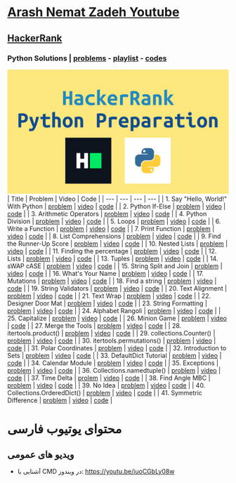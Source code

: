 # [Arash Nemat Zadeh Youtube](https://www.youtube.com/@Arashnm80)
## [HackerRank](https://www.hackerrank.com/)
### Python Solutions | [problems](https://www.hackerrank.com/domains/python) - [playlist](https://youtube.com/playlist?list=PLHzXiG6EUYn5luCwIrAQ_FL7oCsx65_Qd) - [codes](https://github.com/arashnm80/youtube/tree/main/HackerRank/python-preparation)
![python preparation](https://github.com/arashnm80/youtube/blob/main/HackerRank/python-preparation/playlist%20thumbnail.png)
| Title | Problem | Video | Code |
| --- | --- | --- | --- |
| 1. Say "Hello, World!" With Python | [problem](https://www.hackerrank.com/challenges/py-hello-world) | [video](https://youtu.be/Js3py57DxXo) | [code](https://github.com/arashnm80/youtube/blob/main/HackerRank/python-preparation/1.%20Say%20Hello%2C%20World%20With%20Python.py) |
| 2. Python If-Else | [problem](https://www.hackerrank.com/challenges/py-if-else/problem) | [video](https://youtu.be/GP8_B1_oMA8) | [code](https://github.com/arashnm80/youtube/blob/main/HackerRank/python-preparation/2.%20Python%20If-Else.py) |
| 3. Arithmetic Operators | [problem](https://www.hackerrank.com/challenges/python-arithmetic-operators/problem) | [video](https://youtu.be/SNt3FzzvY6o) | [code](https://github.com/arashnm80/youtube/blob/main/HackerRank/python-preparation/3.%20Arithmetic%20Operators.py) |
| 4. Python Division | [problem](https://www.hackerrank.com/challenges/python-division/problem?isFullScreen=true) | [video](https://youtu.be/9ZHhBo3Tibs) | [code](https://github.com/arashnm80/youtube/blob/main/HackerRank/python-preparation/4.%20Python%20Division.py) |
| 5. Loops | [problem](https://www.hackerrank.com/challenges/python-loops/problem?isFullScreen=true) | [video](https://youtu.be/_XzjNro5V2U) | [code](https://github.com/arashnm80/youtube/blob/main/HackerRank/python-preparation/5.%20Loops.py) |
| 6. Write a Function | [problem](https://www.hackerrank.com/challenges/write-a-function/problem) | [video](https://youtu.be/PJOtrRqRwJY) | [code](https://github.com/arashnm80/youtube/blob/main/HackerRank/python-preparation/6.%20Write%20a%20function.py) |
| 7. Print Function | [problem](https://www.hackerrank.com/challenges/python-print/problem?isFullScreen=true) | [video]() | [code](https://github.com/arashnm80/youtube/blob/main/HackerRank/python-preparation/7.%20Print%20Function.py) |
| 8. List Comprehensions | [problem](https://www.hackerrank.com/challenges/list-comprehensions/problem?isFullScreen=true) | [video](https://youtu.be/TvTUSr2L-R0) | [code](https://github.com/arashnm80/youtube/blob/main/HackerRank/python-preparation/8.%20List%20Comprehensions.py) |
| 9. Find the Runner-Up Score | [problem](https://www.hackerrank.com/challenges/find-second-maximum-number-in-a-list/problem?isFullScreen=true) | [video](https://youtu.be/2MH7eCjG2IY) | [code](https://github.com/arashnm80/youtube/blob/main/HackerRank/python-preparation/9.%20Find%20the%20Runner-Up%20Score.py) |
| 10. Nested Lists | [problem](https://www.hackerrank.com/challenges/nested-list/problem?isFullScreen=true) | [video](https://youtu.be/J-_l6XfiwNk) | [code](https://github.com/arashnm80/youtube/blob/main/HackerRank/python-preparation/10.%20Nested%20Lists.py) |
| 11. Finding the percentage | [problem](https://www.hackerrank.com/challenges/finding-the-percentage/problem?isFullScreen=true) | [video](https://youtu.be/gq9-6Rueo-Y) | [code](https://github.com/arashnm80/youtube/blob/main/HackerRank/python-preparation/11.%20Finding%20the%20percentage.py) |
| 12. Lists | [problem](https://www.hackerrank.com/challenges/python-lists/problem?isFullScreen=true) | [video](https://youtu.be/pBuWfPMS60g) | [code](https://github.com/arashnm80/youtube/blob/main/HackerRank/python-preparation/12.%20Lists) |
| 13. Tuples | [problem](https://www.hackerrank.com/challenges/python-tuples/problem?isFullScreen=true) | [video](https://youtu.be/_CmnnW2Eonw) | [code](https://github.com/arashnm80/youtube/blob/main/HackerRank/python-preparation/13.%20Tuples.py) |
| 14. sWAP cASE | [problem](https://www.hackerrank.com/challenges/swap-case/problem?isFullScreen=true) | [video](https://youtu.be/XVX2_Rk_E70) | [code](https://github.com/arashnm80/youtube/blob/main/HackerRank/python-preparation/14.%20sWAP%20cASE.py) |
| 15. String Split and Join | [problem](https://www.hackerrank.com/challenges/python-string-split-and-join/problem?isFullScreen=true) | [video](https://youtu.be/0HuM90j1WMw) | [code](https://github.com/arashnm80/youtube/blob/main/HackerRank/python-preparation/15.%20String%20Split%20and%20Join.py) |
| 16. What's Your Name | [problem](https://www.hackerrank.com/challenges/whats-your-name/problem?isFullScreen=true) | [video](https://youtu.be/xqP5IZcarlE) | [code](https://github.com/arashnm80/youtube/blob/main/HackerRank/python-preparation/16.%20What's%20Your%20Name.py) |
| 17. Mutations | [problem](https://www.hackerrank.com/challenges/python-mutations/problem?isFullScreen=true) | [video](https://youtu.be/5O_5hflZxzA) | [code](https://github.com/arashnm80/youtube/blob/main/HackerRank/python-preparation/17.%20Mutations.py) |
| 18. Find a string | [problem](https://www.hackerrank.com/challenges/find-a-string/problem?isFullScreen=true) | [video](https://youtu.be/mCCJJcsP-V8) | [code](https://github.com/arashnm80/youtube/blob/main/HackerRank/python-preparation/18.%20Find%20a%20string.py) |
| 19. String Validators | [problem](https://www.hackerrank.com/challenges/string-validators/problem?isFullScreen=true) | [video](https://youtu.be/5woD4LNwinM) | [code](https://github.com/arashnm80/youtube/blob/main/HackerRank/python-preparation/19.%20String%20Validators.py) |
| 20. Text Alignment | [problem](https://www.hackerrank.com/challenges/text-alignment/problem?isFullScreen=true) | [video](https://youtu.be/zY8Peeu7P9I) | [code](https://github.com/arashnm80/youtube/blob/main/HackerRank/python-preparation/20.%20Text%20Alignment.py) |
| 21. Text Wrap | [problem](https://www.hackerrank.com/challenges/text-wrap/problem?isFullScreen=true) | [video](https://youtu.be/YtwjVBGtMII) | [code](https://github.com/arashnm80/youtube/blob/main/HackerRank/python-preparation/21.%20Text%20Wrap.py) |
| 22. Designer Door Mat | [problem](https://www.hackerrank.com/challenges/designer-door-mat/problem?isFullScreen=true) | [video](https://youtu.be/T-O8WkAA_ZA) | [code](https://github.com/arashnm80/youtube/blob/main/HackerRank/python-preparation/22.%20Designer%20Door%20Mat.py) |
| 23. String Formatting | [problem](https://www.hackerrank.com/challenges/python-string-formatting/problem?isFullScreen=true) | [video](https://youtu.be/naVjIojrqW0) | [code](https://github.com/arashnm80/youtube/blob/main/HackerRank/python-preparation/23.%20String%20Formatting.py) |
| 24. Alphabet Rangoli | [problem](https://www.hackerrank.com/challenges/alphabet-rangoli/problem?isFullScreen=true) | [video](https://youtu.be/pWnODooDf4c) | [code](https://github.com/arashnm80/youtube/blob/main/HackerRank/python-preparation/24.%20Alphabet%20Rangoli.py) |
| 25. Capitalize | [problem](https://www.hackerrank.com/challenges/capitalize/problem?isFullScreen=true) | [video](https://youtu.be/L33zAiA6VNE) | [code](https://github.com/arashnm80/youtube/blob/main/HackerRank/python-preparation/25.%20Capitalize.py) |
| 26. Minion Game | [problem](https://www.hackerrank.com/challenges/the-minion-game/problem?isFullScreen=true) | [video](https://youtu.be/fBi7ANLOlIY) | [code](https://github.com/arashnm80/youtube/blob/main/HackerRank/python-preparation/26.%20The%20Minion%20Game.py) |
| 27. Merge the Tools | [problem](https://www.hackerrank.com/challenges/merge-the-tools/problem?isFullScreen=true) | [video](https://youtu.be/8yIzPX8OUm4) | [code](https://github.com/arashnm80/youtube/blob/main/HackerRank/python-preparation/27.%20Merge%20the%20Tools.py) |
| 28. itertools.product() | [problem](https://www.hackerrank.com/challenges/itertools-product/problem?isFullScreen=true) | [video](https://youtu.be/aPZJwG8-rc4) | [code](https://github.com/arashnm80/youtube/blob/main/HackerRank/python-preparation/28.%20itertools.product().py) |
| 29. collections.Counter() | [problem](https://www.hackerrank.com/challenges/collections-counter/problem?isFullScreen=true) | [video](https://youtu.be/Bl-KTbRpwes) | [code](https://github.com/arashnm80/youtube/blob/main/HackerRank/python-preparation/29.%20collections.Counter().py) |
| 30. itertools.permutations() | [problem](https://www.hackerrank.com/challenges/itertools-permutations/problem?isFullScreen=true) | [video](https://youtu.be/Fw30fR7pwTE) | [code](https://github.com/arashnm80/youtube/blob/main/HackerRank/python-preparation/30.%20itertools.permutations().py) |
| 31. Polar Coordinates | [problem](https://www.hackerrank.com/challenges/polar-coordinates/problem?isFullScreen=true) | [video](https://youtu.be/XzduHr2x5WU) | [code](https://github.com/arashnm80/youtube/blob/main/HackerRank/python-preparation/31.%20Polar%20Coordinates.py) |
| 32. Introduction to Sets | [problem](https://www.hackerrank.com/challenges/py-introduction-to-sets/problem?isFullScreen=true) | [video](https://youtu.be/kL3SZe7o8aw) | [code](https://github.com/arashnm80/youtube/blob/main/HackerRank/python-preparation/32.%20Introduction%20to%20Sets.py) |
| 33. DefaultDict Tutorial | [problem](https://www.hackerrank.com/challenges/defaultdict-tutorial/problem?isFullScreen=true) | [video](https://youtu.be/aw-QG4ufMEY) | [code](https://github.com/arashnm80/youtube/blob/main/HackerRank/python-preparation/33.%20DefaultDict%20Tutorial.py) |
| 34. Calendar Module | [problem](https://www.hackerrank.com/challenges/calendar-module/problem?isFullScreen=true) | [video](https://youtu.be/9L25FAuSiN0) | [code](https://github.com/arashnm80/youtube/blob/main/HackerRank/python-preparation/34.%20Calendar%20Module.py) |
| 35. Exceptions | [problem](https://www.hackerrank.com/challenges/exceptions/problem?isFullScreen=true) | [video](https://youtu.be/J9IwQ4d0zJ0) | [code](https://github.com/arashnm80/youtube/blob/main/HackerRank/python-preparation/35.%20Exceptions.py) |
| 36. Collections.namedtuple() | [problem](https://www.hackerrank.com/challenges/py-collections-namedtuple/problem?isFullScreen=true) | [video](https://youtu.be/xKLZPQCuTAg) | [code](https://github.com/arashnm80/youtube/blob/main/HackerRank/python-preparation/36.%20Collections.namedtuple().py) |
| 37. Time Delta | [prolem](https://www.hackerrank.com/challenges/python-time-delta/problem?isFullScreen=true) | [video](https://youtu.be/db9x23H8kWU) | [code](https://github.com/arashnm80/youtube/blob/main/HackerRank/python-preparation/37.%20Time%20Delta.py) |
| 38. Find Angle MBC | [problem](https://www.hackerrank.com/challenges/find-angle/problem?isFullScreen=true) | [video](https://youtu.be/O_RCdTnsma0) | [code](https://github.com/arashnm80/youtube/blob/main/HackerRank/python-preparation/38.%20Find%20Angle%20MBC.py) |
| 39. No Idea | [problem](https://www.hackerrank.com/challenges/no-idea/problem?isFullScreen=true) | [video](https://youtu.be/QtKRCmIaqow) | [code](https://github.com/arashnm80/youtube/blob/main/HackerRank/python-preparation/39.%20No%20Idea.py) |
| 40. Collections.OrderedDict() | [problem](https://www.hackerrank.com/challenges/py-collections-ordereddict/problem?isFullScreen=true) | [video](https://youtu.be/vi3nCM3tsBg) | [code](https://github.com/arashnm80/youtube/blob/main/HackerRank/python-preparation/40.%20Collections.OrderedDict().py) |
| 41. Symmetric Difference | [problem](https://www.hackerrank.com/challenges/symmetric-difference/problem?isFullScreen=true) | [video](https://youtu.be/dHIgkkE4qnQ) | [code](https://github.com/arashnm80/youtube/blob/main/HackerRank/python-preparation/41.%20Symmetric%20Difference.py) |

# محتوای یوتیوب فارسی
## ویدیو های عمومی
- آشنایی با CMD در ویندوز: https://youtu.be/iuoCGbLy08w
